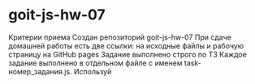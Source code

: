 # goit-js-hw-07
Критерии приема
Создан репозиторий goit-js-hw-07
При сдаче домашней работы есть две ссылки: на исходные файлы и рабочую страницу на GitHub pages
Задание выполнено строго по ТЗ
Каждое задание выполнено в отдельном файле с именем task-номер_задания.js. Используй <script type="module"> чтобы закрыть код задания в отдельной области видимости и избежать конфликтов имен идентификаторов
При посещении рабочей страницы (GitHub pages) задания, в консоли нету ошибок и предупреждений
Имена переменных и функций понятные, описательные
Код отформатирован с помощью Prettier
Задание 1
В HTML есть список категорий ul#categories.

<ul id="categories">
  <li class="item">
    <h2>Животные</h2>

    <ul>
      <li>Кот</li>
      <li>Хомяк</li>
      <li>Лошадь</li>
      <li>Попугай</li>
    </ul>
  </li>
  <li class="item">
    <h2>Продукты</h2>

    <ul>
      <li>Хлеб</li>
      <li>Петрушка</li>
      <li>Творог</li>
    </ul>
  </li>
  <li class="item">
    <h2>Технологии</h2>

    <ul>
      <li>HTML</li>
      <li>CSS</li>
      <li>JavaScript</li>
      <li>React</li>
      <li>Node</li>
    </ul>
  </li>
</ul>
Напиши скрипт, который выполнит следующие операции.

Посчитает и выведет в консоль количество категорий в ul#categories, то есть элементов li.item. Получится 'В списке 3 категории.'.

Для каждого элемента li.item в списке ul#categories, найдет и выведет в консоль текст заголовка элемента (тега h2) и количество элементов в категории (всех вложенных в него элементов li).

Например для первой категории получится:

Категория: Животные
Количество элементов: 4
Задание 2
В HTML есть пустой список ul#ingredients.

<ul id="ingredients"></ul>
В JS есть массив строк.

const ingredients = [
  'Картошка',
  'Грибы',
  'Чеснок',
  'Помидоры',
  'Зелень',
  'Приправы',
];
Напиши скрипт, который для каждого элемента массива ingredients создаст отдельный li, после чего вставит все li за одну операцию в список ul.ingredients. Для создания DOM-узлов используй document.createElement().

Задание 3
Напиши скрипт для создания галлереи изображений по массиву данных.

В HTML есть список ul#gallery.

<ul id="gallery"></ul>
Используй массив объектов images для создания тегов img вложенных в li. Для создания разметки используй шаблонные строки и insertAdjacentHTML().

Все элементы галереи должны добавляться в DOM за одну операцию вставки.
Добавь минимальное оформление галереи флексбоксами или гридами через css-классы.
const images = [
  {
    url:
      'https://images.pexels.com/photos/140134/pexels-photo-140134.jpeg?auto=compress&cs=tinysrgb&dpr=2&h=750&w=1260',
    alt: 'White and Black Long Fur Cat',
  },
  {
    url:
      'https://images.pexels.com/photos/213399/pexels-photo-213399.jpeg?auto=compress&cs=tinysrgb&dpr=2&h=750&w=1260',
    alt: 'Orange and White Koi Fish Near Yellow Koi Fish',
  },
  {
    url:
      'https://images.pexels.com/photos/219943/pexels-photo-219943.jpeg?auto=compress&cs=tinysrgb&dpr=2&h=750&w=1260',
    alt: 'Group of Horses Running',
  },
];
Задание 4
Счетчик состоит из спана и кнопок, которые должны увеличивать и уменьшать значение счетчика на 1.

Создай переменную counterValue в которой будет хранится текущее значение счетчика.
Создай функции increment и decrement для увеличения и уменьшения значения счетчика
Добавь слушатели кликов на кнопки, вызовы функций и обновление интерфейса
<div id="counter">
  <button type="button" data-action="decrement">-1</button>
  <span id="value">0</span>
  <button type="button" data-action="increment">+1</button>
</div>
Задание 5
Напиши скрипт который, при наборе текста в инпуте input#name-input (событие input), подставляет его текущее значение в span#name-output. Если инпут пустой, в спане должна отображаться строка 'незнакомец'.

<input type="text" placeholder="Ваше имя?" id="name-input" />
<h1>Привет, <span id="name-output">незнакомец</span>!</h1>
Задание 6
Напиши скрипт, который бы при потере фокуса на инпуте, проверял его содержимое на правильное количество символов.

<input
  type="text"
  id="validation-input"
  data-length="6"
  placeholder="Введи 6 символов"
/>
Сколько символов должно быть в инпуте, указывается в его атрибуте data-length.
Если введено подходящее количество, то border инпута становится зеленым, если неправильное - красным.
Для добавления стилей, используй CSS-классы valid и invalid.

#validation-input {
  border: 3px solid #bdbdbd;
}

#validation-input.valid {
  border-color: #4caf50;
}

#validation-input.invalid {
  border-color: #f44336;
}
Задание 7
Напиши скрипт, который реагирует на изменение значения input#font-size-control (событие input) и изменяет инлайн-стиль span#text обновляя свойство font-size. В результате при перетаскивании ползунка будет меняться размер текста.

<input id="font-size-control" type="range" />
<br />
<span id="text">Абракадабра!</span>
Задание 8 - дополнительное, выполнять не обязательно
Напиши скрипт создания и очистки коллекции элементов. Пользователь вводит количество элементов в input и нажимает кнопку Создать, после чего рендерится коллекция. При нажатии на кнопку Очистить, коллекция элементов очищается.

Создай функцию createBoxes(amount), которая принимает 1 параметр amount - число. Функция создает столько div, сколько указано в amount и добавляет их в div#boxes.

Каждый созданный div:

Имеет случайный rgb цвет фона
Размеры самого первого div - 30px на 30px
Каждый следующий div после первого, должен быть шире и выше предыдущего на 10px
Создай функцию destroyBoxes(), которая очищает div#boxes.

<div id="controls">
  <input type="number" min="0" max="100" step="1" />
  <button type="button" data-action="render">Создать</button>
  <button type="button" data-action="destroy">Очистить</button>
</div>

<div id="boxes"></div>
